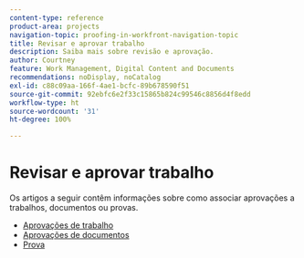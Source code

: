 ```yaml
---
content-type: reference
product-area: projects
navigation-topic: proofing-in-workfront-navigation-topic
title: Revisar e aprovar trabalho
description: Saiba mais sobre revisão e aprovação.
author: Courtney
feature: Work Management, Digital Content and Documents
recommendations: noDisplay, noCatalog
exl-id: c88c09aa-166f-4ae1-bcfc-89b678590f51
source-git-commit: 92ebfc6e2f33c15865b824c99546c8856d4f8edd
workflow-type: ht
source-wordcount: '31'
ht-degree: 100%

---
```


# Revisar e aprovar trabalho

Os artigos a seguir contêm informações sobre como associar aprovações a trabalhos, documentos ou provas.

<!-- * [Limited document and proof decision for non-paid users overview](/help/quicksilver/review-and-approve-work/proof-doc-decision-limits.md) -->
* [Aprovações de trabalho](../review-and-approve-work/manage-approvals/manage-approvals.md)
* [Aprovações de documentos](../review-and-approve-work/document-reviews-and-approvals/document-reviews-and-approvals.md)
* [Prova](../review-and-approve-work/proofing/proofing.md)

